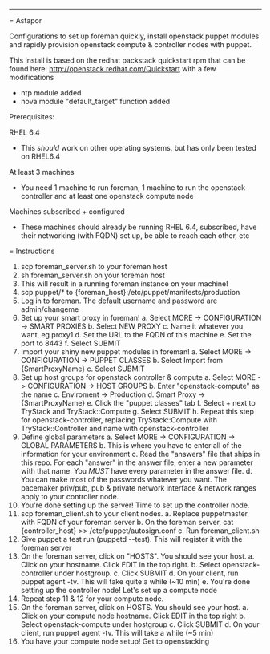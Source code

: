 ---
= Astapor

Configurations to set up foreman quickly, install openstack puppet modules
and rapidly provision openstack compute & controller nodes with puppet.

This install is based on the redhat packstack quickstart rpm that can be found here: http://openstack.redhat.com/Quickstart with a few modifications
 - ntp module added
 - nova module "default_target" function added

Prerequisites:

RHEL 6.4
 - This *should* work on other operating systems, but has only been tested on RHEL6.4

At least 3 machines
 - You need 1 machine to run foreman, 1 machine to run the openstack controller
   and at least  one openstack compute node

Machines subscribed + configured
 - These machines should already be running RHEL 6.4, subscribed, have their
   networking (with FQDN) set up, be able to reach each other, etc

= Instructions

1. scp foreman_server.sh to your foreman host
2. sh foreman_server.sh on your foreman host
3. This will result in a running foreman instance on your machine! 
4. scp puppet/* to {foreman_host}:/etc/puppet/manifests/production
5. Log in to foreman. The default username and password are admin/changeme
6. Set up your smart proxy in foreman!
  a. Select MORE -> CONFIGURATION -> SMART PROXIES
  b. Select NEW PROXY
  c. Name it whatever you want, eg proxy1
  d. Set the URL to the FQDN of this machine
  e. Set the port to 8443
  f. Select SUBMIT
7. Import your shiny new puppet modules in foreman!
  a. Select MORE -> CONFIGURATION -> PUPPET CLASSES
  b. Select Import from {SmartProxyName}
  c. Select SUBMIT
8. Set up host groups for openstack controller & compute
  a. Select MORE -> CONFIGURATION -> HOST GROUPS
  b. Enter "openstack-compute" as the name
  c. Enviroment -> Production
  d. Smart Proxy -> {SmartProxyName}
  e. Click the "puppet classes" tab
  f. Select + next to TryStack and TryStack::Compute
  g. Select SUBMIT
  h. Repeat this step for openstack-controller, replacing TryStack::Compute with TryStack::Controller and name with openstack-controller
9. Define global parameters
  a. Select MORE -> CONFIGURATION -> GLOBAL PARAMETERS
  b. This is where you have to enter all of the information for your environment
  c. Read the "answers" file that ships in this repo. For each "answer" in the answer file, 
     enter a new parameter with that name. You *MUST* have every parameter in the answer file.
  d. You can make most of the passwords whatever you want. The pacemaker priv/pub, pub & private network interface  & network ranges apply to your controller node. 
10. You're done setting up the server! Time to set up the controller node.
11. scp foreman_client.sh to your client nodes. 
  a. Replace puppetmaster with FQDN of your foreman server
  b. On the foreman server, cat {controller_host} >> /etc/puppet/autosign.conf
  c. Run foreman_client.sh
12. Give puppet a test run (puppetd --test). This will register it with the foreman server
13. On the foreman server, click on "HOSTS". You should see your host.
  a. Click on your hostname. Click EDIT in the top right.
  b. Select openstack-controller under hostgroup. 
  c. Click SUBMIT
  d. On your client, run puppet agent -tv. This will take quite a while (~10 min)
  e. You're done setting up the controller node! Let's set up a compute node
14. Repeat step 11 & 12 for your compute node. 
15. On the foreman server, click on HOSTS. You should see your host.
  a. Click on your compute node hostname. Click EDIT in the top right
  b. Select openstack-compute under hostgroup
  c. Click SUBMIT
  d. On your client, run puppet agent -tv. This will take a while (~5 min)
16. You have your compute node setup! Get to openstacking
